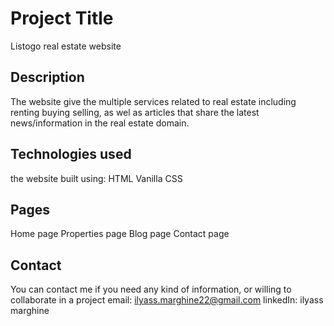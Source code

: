 # Project Title
Listogo real estate website
## Description
The website give the multiple services related to real estate including renting buying selling, as wel as articles that share the latest news/information in the real estate domain.



## Technologies used
the website built using:
HTML
Vanilla CSS

## Pages
Home page
Properties page
Blog page
Contact page

## Contact
You can contact me if you need any kind of information, or willing to collaborate in a project
email: ilyass.marghine22@gmail.com
linkedIn: ilyass marghine
